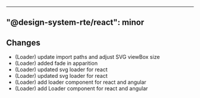 ---
  "@design-system-rte/react": minor
  ---
  
  ## Changes

- (Loader) update import paths and adjust SVG viewBox size
- (Loader) added fade in apparition
- (Loader) updated svg loader for react
- (Loader) updated svg loader for react
- (Loader) add loader component for react and angular
- (Loader) add Loader component for react and angular
